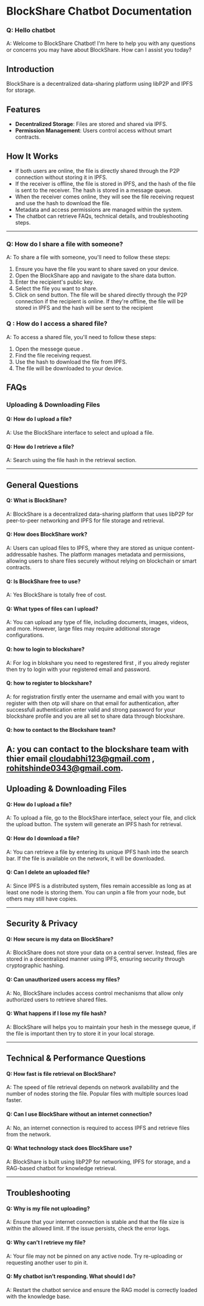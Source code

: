 # BlockShare Chatbot Documentation
### Q: Hello chatbot 
A: Welcome to BlockShare Chatbot! I'm here to help you with any questions or concerns you may have about BlockShare. How can I assist you today?

## Introduction
BlockShare is a decentralized data-sharing platform using libP2P and IPFS for storage.

## Features
- **Decentralized Storage**: Files are stored and shared via IPFS.
- **Permission Management**: Users control access without smart contracts.

## How It Works
- If both users are online, the file is directly shared through the P2P connection without storing it in IPFS.
- If the receiver is offline, the file is stored in IPFS, and the hash of the file is sent to the receiver. The hash is stored in a message queue.
- When the receiver comes online, they will see the file receiving request and use the hash to download the file.
- Metadata and access permissions are managed within the system.
- The chatbot can retrieve FAQs, technical details, and troubleshooting steps.

---

### Q: How do I share a file with someone?
A: To share a file with someone, you'll need to follow these steps:
1. Ensure you have the file you want to share saved on your device.
2. Open the BlockShare app and navigate to the share data button.
3. Enter the recipient's public key.
4. Select the file you want to share.
5. Click on send button.
The file will be shared directly through the P2P connection if the recipient is online. If they're offline, the file will be stored in IPFS and the hash will be sent to the recipient


### Q : How do I access a shared file?
A: To access a shared file, you'll need to follow these steps:
1. Open the messege queue .
2. Find the file receiving request.
3. Use the hash to download the file from IPFS.
4. The file will be downloaded to your device.



## FAQs

### Uploading & Downloading Files

#### Q: How do I upload a file?  
A: Use the BlockShare interface to select and upload a file.

#### Q: How do I retrieve a file?  
A: Search using the file hash in the retrieval section.

---

## General Questions

#### Q: What is BlockShare?  
A: BlockShare is a decentralized data-sharing platform that uses libP2P for peer-to-peer networking and IPFS for file storage and retrieval.

#### Q: How does BlockShare work?  
A: Users can upload files to IPFS, where they are stored as unique content-addressable hashes. The platform manages metadata and permissions, allowing users to share files securely without relying on blockchain or smart contracts.

#### Q: Is BlockShare free to use?  
A: Yes BlockShare is totally free of cost.

#### Q: What types of files can I upload?  
A: You can upload any type of file, including documents, images, videos, and more. However, large files may require additional storage configurations.

#### Q: how to login to blockshare?  
A: For log in blokshare you need to regestered first , if you alredy register then try to login with your registered email and password.

#### Q: how to register to blockshare?  
A: for registration firstly enter the username and email with you want to register with then otp will share on that email for authentication, after successfull authentication enter valid and strong password for your blockshare profile and you are all set to share data through blockshare.

#### Q: how to contact to the Blockshare team?  
A: you can contact to the blockshare team with thier email cloudabhi123@gmail.com , rohitshinde0343@gmail.com.
---

## Uploading & Downloading Files

#### Q: How do I upload a file?  
A: To upload a file, go to the BlockShare interface, select your file, and click the upload button. The system will generate an IPFS hash for retrieval.

#### Q: How do I download a file?  
A: You can retrieve a file by entering its unique IPFS hash into the search bar. If the file is available on the network, it will be downloaded.

#### Q: Can I delete an uploaded file?  
A: Since IPFS is a distributed system, files remain accessible as long as at least one node is storing them. You can unpin a file from your node, but others may still have copies.

---

## Security & Privacy

#### Q: How secure is my data on BlockShare?  
A: BlockShare does not store your data on a central server. Instead, files are stored in a decentralized manner using IPFS, ensuring security through cryptographic hashing.

#### Q: Can unauthorized users access my files?  
A: No, BlockShare includes access control mechanisms that allow only authorized users to retrieve shared files.

#### Q: What happens if I lose my file hash?  
A: BlockShare will helps you to maintain your hesh in the messege queue, if the file is important then try to store it in your local storage.

---

## Technical & Performance Questions

#### Q: How fast is file retrieval on BlockShare?  
A: The speed of file retrieval depends on network availability and the number of nodes storing the file. Popular files with multiple sources load faster.

#### Q: Can I use BlockShare without an internet connection?  
A: No, an internet connection is required to access IPFS and retrieve files from the network.

#### Q: What technology stack does BlockShare use?  
A: BlockShare is built using libP2P for networking, IPFS for storage, and a RAG-based chatbot for knowledge retrieval.

---

## Troubleshooting

#### Q: Why is my file not uploading?  
A: Ensure that your internet connection is stable and that the file size is within the allowed limit. If the issue persists, check the error logs.

#### Q: Why can’t I retrieve my file?  
A: Your file may not be pinned on any active node. Try re-uploading or requesting another user to pin it.

#### Q: My chatbot isn’t responding. What should I do?  
A: Restart the chatbot service and ensure the RAG model is correctly loaded with the knowledge base.
